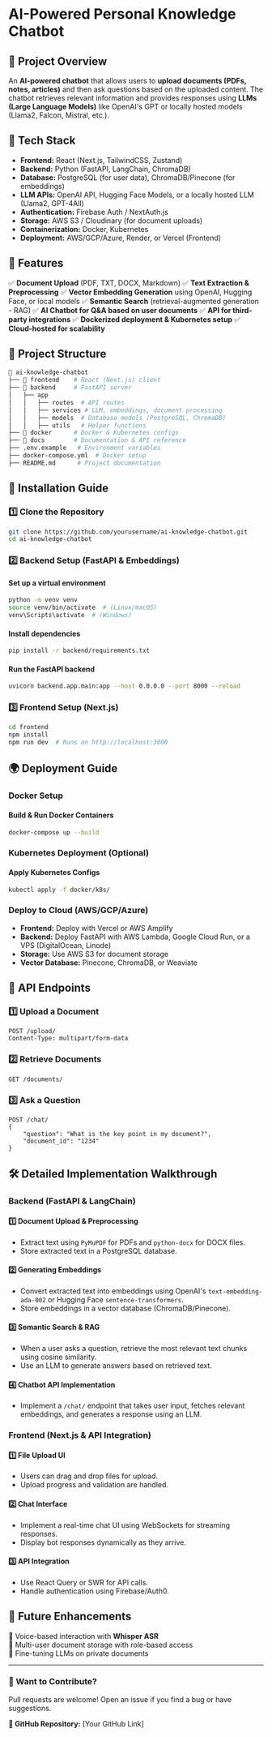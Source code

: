 # AI-Powered Personal Knowledge Chatbot

## 📌 Project Overview
An **AI-powered chatbot** that allows users to **upload documents (PDFs, notes, articles)** and then ask questions based on the uploaded content. The chatbot retrieves relevant information and provides responses using **LLMs (Large Language Models)** like OpenAI's GPT or locally hosted models (Llama2, Falcon, Mistral, etc.).

## 🚀 Tech Stack
- **Frontend:** React (Next.js, TailwindCSS, Zustand)
- **Backend:** Python (FastAPI, LangChain, ChromaDB)
- **Database:** PostgreSQL (for user data), ChromaDB/Pinecone (for embeddings)
- **LLM APIs:** OpenAI API, Hugging Face Models, or a locally hosted LLM (Llama2, GPT-4All)
- **Authentication:** Firebase Auth / NextAuth.js
- **Storage:** AWS S3 / Cloudinary (for document uploads)
- **Containerization:** Docker, Kubernetes
- **Deployment:** AWS/GCP/Azure, Render, or Vercel (Frontend)

## 🎯 Features
✅ **Document Upload** (PDF, TXT, DOCX, Markdown)
✅ **Text Extraction & Preprocessing**
✅ **Vector Embedding Generation** using OpenAI, Hugging Face, or local models
✅ **Semantic Search** (retrieval-augmented generation - RAG)
✅ **AI Chatbot for Q&A based on user documents**
✅ **API for third-party integrations**
✅ **Dockerized deployment & Kubernetes setup**
✅ **Cloud-hosted for scalability**

## 📂 Project Structure
```bash
📂 ai-knowledge-chatbot
├── 📂 frontend    # React (Next.js) client
├── 📂 backend     # FastAPI server
│   ├── app
│   │   ├── routes  # API routes
│   │   ├── services # LLM, embeddings, document processing
│   │   ├── models  # Database models (PostgreSQL, ChromaDB)
│   │   ├── utils   # Helper functions
├── 📂 docker      # Docker & Kubernetes configs
├── 📂 docs        # Documentation & API reference
├── .env.example   # Environment variables
├── docker-compose.yml  # Docker setup
├── README.md      # Project documentation
```

## 🔧 Installation Guide
### **1️⃣ Clone the Repository**
```bash
git clone https://github.com/yourusername/ai-knowledge-chatbot.git
cd ai-knowledge-chatbot
```
### **2️⃣ Backend Setup (FastAPI & Embeddings)**
#### **Set up a virtual environment**
```bash
python -m venv venv
source venv/bin/activate  # (Linux/macOS)
venv\Scripts\activate  # (Windows)
```
#### **Install dependencies**
```bash
pip install -r backend/requirements.txt
```
#### **Run the FastAPI backend**
```bash
uvicorn backend.app.main:app --host 0.0.0.0 --port 8000 --reload
```

### **3️⃣ Frontend Setup (Next.js)**
```bash
cd frontend
npm install
npm run dev  # Runs on http://localhost:3000
```

## 🌍 Deployment Guide
### **Docker Setup**
#### **Build & Run Docker Containers**
```bash
docker-compose up --build
```

### **Kubernetes Deployment (Optional)**
#### **Apply Kubernetes Configs**
```bash
kubectl apply -f docker/k8s/
```

### **Deploy to Cloud (AWS/GCP/Azure)**
- **Frontend:** Deploy with Vercel or AWS Amplify
- **Backend:** Deploy FastAPI with AWS Lambda, Google Cloud Run, or a VPS (DigitalOcean, Linode)
- **Storage:** Use AWS S3 for document storage
- **Vector Database:** Pinecone, ChromaDB, or Weaviate

## 📡 API Endpoints
### **1️⃣ Upload a Document**
```http
POST /upload/
Content-Type: multipart/form-data
```
### **2️⃣ Retrieve Documents**
```http
GET /documents/
```
### **3️⃣ Ask a Question**
```http
POST /chat/
{
    "question": "What is the key point in my document?",
    "document_id": "1234"
}
```

## 🛠️ Detailed Implementation Walkthrough
### **Backend (FastAPI & LangChain)**
#### **1️⃣ Document Upload & Preprocessing**
- Extract text using `PyMuPDF` for PDFs and `python-docx` for DOCX files.
- Store extracted text in a PostgreSQL database.

#### **2️⃣ Generating Embeddings**
- Convert extracted text into embeddings using OpenAI's `text-embedding-ada-002` or Hugging Face `sentence-transformers`.
- Store embeddings in a vector database (ChromaDB/Pinecone).

#### **3️⃣ Semantic Search & RAG**
- When a user asks a question, retrieve the most relevant text chunks using cosine similarity.
- Use an LLM to generate answers based on retrieved text.

#### **4️⃣ Chatbot API Implementation**
- Implement a `/chat/` endpoint that takes user input, fetches relevant embeddings, and generates a response using an LLM.

### **Frontend (Next.js & API Integration)**
#### **1️⃣ File Upload UI**
- Users can drag and drop files for upload.
- Upload progress and validation are handled.

#### **2️⃣ Chat Interface**
- Implement a real-time chat UI using WebSockets for streaming responses.
- Display bot responses dynamically as they arrive.

#### **3️⃣ API Integration**
- Use React Query or SWR for API calls.
- Handle authentication using Firebase/Auth0.

## 🚀 Future Enhancements
🔹 Voice-based interaction with **Whisper ASR**  
🔹 Multi-user document storage with role-based access  
🔹 Fine-tuning LLMs on private documents  

---
### 🎯 Want to Contribute?
Pull requests are welcome! Open an issue if you find a bug or have suggestions.

**🔗 GitHub Repository:** [Your GitHub Link]

